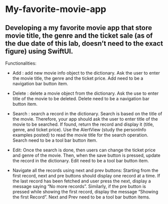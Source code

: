 # My-favorite-movie-app
## Developing  a  my  favorite  movie  app  that  store  movie  title, the genre and the ticket sale (as of the due date of this lab, doesn’t need to the exact figure) using SwiftUI. 
Functionalities: 
+ Add : add new movie info object to the dictionary. Ask the user to enter the movie 
  title, the genre and the ticket price. Add need to be a navigation bar button item. 
 
+ Delete : delete a movie object from the dictionary. Ask the use to enter title of the 
  movie to be deleted. Delete need to be a navigation bar button item. 
 
+ Search : search a record in the dictionary. Search is based on the title of the movie. 
  Therefore, your app should ask the user to enter title of the movie to be searched. 
  If  found,  return  the  record  and  display  it  (title,  genre,  and  ticket  price).  Use  the 
  AlertView (study the personInfo examples posted) to read the movie title for the 
  search operation. Search need to be a tool bar button item. 
 
+ Edit: Once the search is done, then users can change the ticket price and genre of 
  the  movie.  Then,  when  the  save  button  is  pressed,  update  the  record  in  the 
  dictionary. Edit need to be a tool bar button item. 
 
+ Navigate  all  the  records  using  next  and  prev  buttons:  Starting  from  the  first  record, 
  next  and  pre  buttons  should  display  one  record  at  a  time.  If  the  last  record  has 
  been fetched and user press the next, display a message saying “No more records”. 
  Similarly, if the pre button is pressed while showing the first record, display the 
  message “Showing the first Record”. Next and Prev need to be a tool bar button 
  items. 
